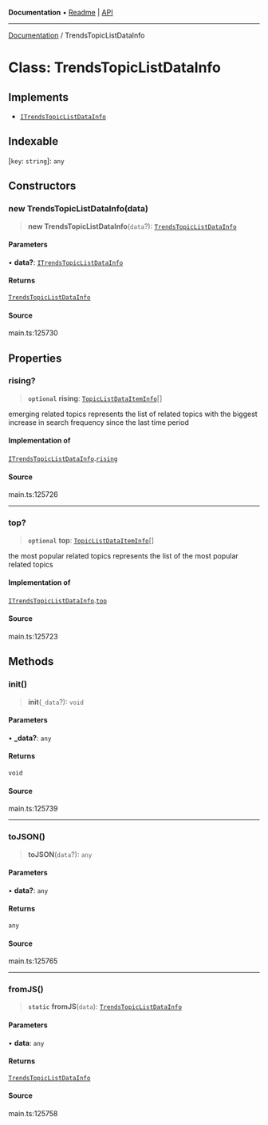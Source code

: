 **Documentation** • [Readme](../README.md) \| [API](../globals.md)

***

[Documentation](../README.md) / TrendsTopicListDataInfo

# Class: TrendsTopicListDataInfo

## Implements

- [`ITrendsTopicListDataInfo`](../interfaces/ITrendsTopicListDataInfo.md)

## Indexable

 \[`key`: `string`\]: `any`

## Constructors

### new TrendsTopicListDataInfo(data)

> **new TrendsTopicListDataInfo**(`data`?): [`TrendsTopicListDataInfo`](TrendsTopicListDataInfo.md)

#### Parameters

• **data?**: [`ITrendsTopicListDataInfo`](../interfaces/ITrendsTopicListDataInfo.md)

#### Returns

[`TrendsTopicListDataInfo`](TrendsTopicListDataInfo.md)

#### Source

main.ts:125730

## Properties

### rising?

> **`optional`** **rising**: [`TopicListDataItemInfo`](TopicListDataItemInfo.md)[]

emerging related topics
represents the list of related topics with the biggest increase in search frequency since the last time period

#### Implementation of

[`ITrendsTopicListDataInfo`](../interfaces/ITrendsTopicListDataInfo.md).[`rising`](../interfaces/ITrendsTopicListDataInfo.md#rising)

#### Source

main.ts:125726

***

### top?

> **`optional`** **top**: [`TopicListDataItemInfo`](TopicListDataItemInfo.md)[]

the most popular related topics
represents the list of the most popular related topics

#### Implementation of

[`ITrendsTopicListDataInfo`](../interfaces/ITrendsTopicListDataInfo.md).[`top`](../interfaces/ITrendsTopicListDataInfo.md#top)

#### Source

main.ts:125723

## Methods

### init()

> **init**(`_data`?): `void`

#### Parameters

• **\_data?**: `any`

#### Returns

`void`

#### Source

main.ts:125739

***

### toJSON()

> **toJSON**(`data`?): `any`

#### Parameters

• **data?**: `any`

#### Returns

`any`

#### Source

main.ts:125765

***

### fromJS()

> **`static`** **fromJS**(`data`): [`TrendsTopicListDataInfo`](TrendsTopicListDataInfo.md)

#### Parameters

• **data**: `any`

#### Returns

[`TrendsTopicListDataInfo`](TrendsTopicListDataInfo.md)

#### Source

main.ts:125758
